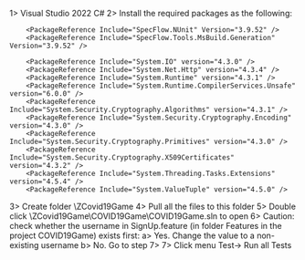 1> Visual Studio 2022 C#
2> Install the required packages as the following:
		<PackageReference Include="BoDi" Version="1.5.0" />
		<PackageReference Include="DotNetSeleniumExtras.PageObjects" Version="3.11.0" />
		<PackageReference Include="DotNetSeleniumExtras.PageObjects.Core" Version="4.0.1" />
		<PackageReference Include="DotNetSeleniumExtras.WaitHelpers" Version="3.11.0" />
		<PackageReference Include="FluentAssertions" Version="6.5.1" />
		<PackageReference Include="Gherkin" Version="22.0.0" />
		<PackageReference Include="Microsoft.NET.Test.Sdk" Version="17.1.0" />
		<PackageReference Include="Newtonsoft.Json" Version="13.0.1" />
		<packageReference Include="NUnit" version="3.13.2" />
		<packageReference Include="NUnit3TestAdapter" version="4.2.1" />
		<PackageReference Include="Selenium.Support" Version="4.1.0" />
		<PackageReference Include="Selenium.WebDriver" Version="4.1.0" />
		<PackageReference Include="Selenium.WebDriver.ChromeDriver" Version="100.0.4896.6000" />
		<PackageReference Include="Selenium.WebDriver.GeckoDriver" Version="0.31.0" />
		<PackageReference Include="SpecFlow" Version="3.9.52" />
		<PackageReference Include="SpecFlow.Internal.Json" Version="1.0.8" />

		<PackageReference Include="SpecFlow.NUnit" Version="3.9.52" />
		<PackageReference Include="SpecFlow.Tools.MsBuild.Generation" Version="3.9.52" />

		<PackageReference Include="System.IO" version="4.3.0" />
		<PackageReference Include="System.Net.Http" version="4.3.4" />
		<PackageReference Include="System.Runtime" version="4.3.1" />
		<PackageReference Include="System.Runtime.CompilerServices.Unsafe" version="6.0.0" />
		<PackageReference Include="System.Security.Cryptography.Algorithms" version="4.3.1" />
		<PackageReference Include="System.Security.Cryptography.Encoding" version="4.3.0" />
		<PackageReference Include="System.Security.Cryptography.Primitives" version="4.3.0" />
		<PackageReference Include="System.Security.Cryptography.X509Certificates" version="4.3.2" />
		<PackageReference Include="System.Threading.Tasks.Extensions" version="4.5.4" />
		<PackageReference Include="System.ValueTuple" version="4.5.0" />
3> Create folder \ZCovid19Game
4> Pull all the files to this folder
5> Double click \ZCovid19Game\COVID19Game\COVID19Game.sln to open
6> Caution: check whether the username in SignUp.feature (in folder Features in the project COVID19Game) exists first:
      a> Yes. Change the value to a non-existing username
      b> No. Go to step 7>
7> Click menu Test-> Run all Tests
